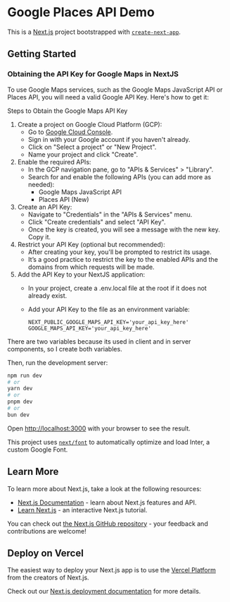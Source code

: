 # Google Places API Demo

This is a [Next.js](https://nextjs.org/) project bootstrapped with [`create-next-app`](https://github.com/vercel/next.js/tree/canary/packages/create-next-app).

## Getting Started

### Obtaining the API Key for Google Maps in NextJS

To use Google Maps services, such as the Google Maps JavaScript API or Places API, you will need a valid Google API Key. Here's how to get it:

Steps to Obtain the Google Maps API Key

1. Create a project on Google Cloud Platform (GCP):
     - Go to [Google Cloud Console](https://console.cloud.google.com/).
     - Sign in with your Google account if you haven't already.
     - Click on "Select a project" or "New Project".
     - Name your project and click "Create".
2. Enable the required APIs:
     - In the GCP navigation pane, go to "APIs & Services" > "Library".
     - Search for and enable the following APIs (you can add more as needed):
       - Google Maps JavaScript API
       - Places API (New)
3. Create an API Key:
     - Navigate to "Credentials" in the "APIs & Services" menu.
     - Click "Create credentials" and select "API Key".
     - Once the key is created, you will see a message with the new key. Copy it.
4. Restrict your API Key (optional but recommended):
     - After creating your key, you'll be prompted to restrict its usage.
     - It’s a good practice to restrict the key to the enabled APIs and the domains from which requests will be made.
5. Add the API Key to your NextJS application:
     - In your project, create a .env.local file at the root if it does not already exist.
     - Add your API Key to the file as an environment variable:

       ```env
       NEXT_PUBLIC_GOOGLE_MAPS_API_KEY='your_api_key_here'
       GOOGLE_MAPS_API_KEY='your_api_key_here'
       ```

There are two variables because its used in client and in server components, so I create both variables.

Then, run the development server:

```bash
npm run dev
# or
yarn dev
# or
pnpm dev
# or
bun dev
```

Open [http://localhost:3000](http://localhost:3000) with your browser to see the result.

This project uses [`next/font`](https://nextjs.org/docs/basic-features/font-optimization) to automatically optimize and load Inter, a custom Google Font.

## Learn More

To learn more about Next.js, take a look at the following resources:

- [Next.js Documentation](https://nextjs.org/docs) - learn about Next.js features and API.
- [Learn Next.js](https://nextjs.org/learn) - an interactive Next.js tutorial.

You can check out [the Next.js GitHub repository](https://github.com/vercel/next.js/) - your feedback and contributions are welcome!

## Deploy on Vercel

The easiest way to deploy your Next.js app is to use the [Vercel Platform](https://vercel.com/new?utm_medium=default-template&filter=next.js&utm_source=create-next-app&utm_campaign=create-next-app-readme) from the creators of Next.js.

Check out our [Next.js deployment documentation](https://nextjs.org/docs/deployment) for more details.
